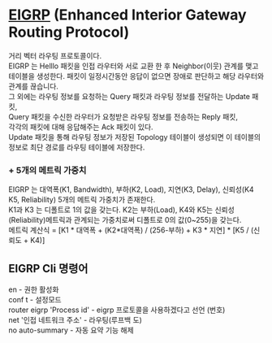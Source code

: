 # [EIGRP](https://ko.wikipedia.org/wiki/EIGRP) (Enhanced Interior Gateway Routing Protocol)
거리 벡터 라우팅 프로토콜이다.   
EIGRP 는 Helllo 패킷을 인접 라우터와 서로 교환 한 후 Neighbor(이웃) 관계를 맺고 테이블을 생성한다. 패킷이 일정시간동안 응답이 없으면 장애로 판단하고 해당 라우터와 관계를 끊습니다.    
그 외에는 라우팅 정보를 요청하는 Query 패킷과 라우팅 정보를 전달하는 Update 패킷,   
Query 패킷을 수신한 라우터가 요청받은 라우팅 정보를 전송하는 Reply 패킷,   
각각의 패킷에 대해 응답해주는 Ack 패킷이 있다.   
Update 패킷을 통해 라우팅 정보가 저장된 Topology 테이블이 생성되면 이 테이블의 정보로 최단 경로를 라우팅 테이블에 저장한다.
### + 5개의 메트릭 가중치
EIGRP 는 대역폭(K1, Bandwidth), 부하(K2, Load), 지연(K3, Delay), 신뢰성(K4 K5, Reliability) 5개의 메트릭 가중치가 존재한다.   
K1과 K3 는 디폴트로 1의 값을 갖는다. K2는 부하(Load), K4와 K5는 신뢰성(Reliability)메트릭과 관계되는 가중치로써 디폴트로 0의 값(0~255)을 갖는다.   
메트릭 계산식 = [K1 * 대역폭 + (K2*대역폭) / (256-부하) + K3 * 지연] * [K5 / (신뢰도 + K4)]   
## EIGRP Cli 명령어 
en - 권한 활성화   
conf t - 설정모드   
router eigrp 'Process id' - eigrp 프로토콜을 사용하겠다고 선언 (번호)   
net '인접 네트워크 주소' - 라우팅(루프백 도)   
no auto-summary - 자동 요약 기능 해제   